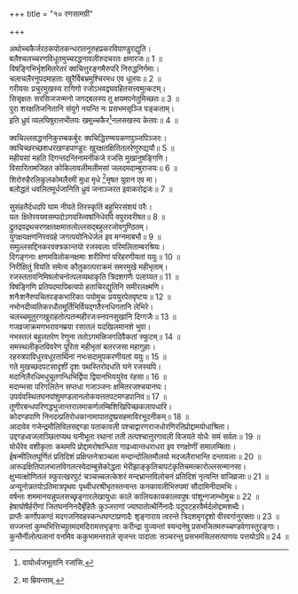 +++
title = "१० रणसामग्री"

+++
  
अथोच्चकैर्जरठकपोतकन्धरातनूरुहप्रकरविपाण्डुरद्युति।  
बलैश्चलच्चरणविधूतमुच्चरद्धनावलीरुदचरतः क्षमारजः॥ 1 ॥  
विषङ्गिभिर्भृशमितरेतरं क्वचित्तुरङ्गमैरुपरि निरुद्धनिर्गमाः।  
चलाचलैरनुपदमाहताः खुरैर्विबभ्रमुश्चिरमध एव धूलयः॥ 2 ॥  
गरीयसः प्रचुरमुखस्य रागिणो रजोऽभवद्व्यवहितसत्त्वमुत्कटम्।  
सिसृक्षतः सरसिजजन्मनो जगद्बलस्य तु क्षयमपनेतुमिच्छतः॥ 3 ॥  
पुरा शरक्षतिजनितानि संयुगे नयन्ति नः प्रसभमसृञ्जि पङ्कताम्।  
इति ध्रुवं व्यलघिषुरात्तभीतयः खमुच्चकैर[^3]नलसखस्य केतवः॥ 4 ॥  
  
[^3]: वायोर्ध्वजभूतानि रजांसि.

क्वचिल्लसद्धननिकुरम्बकर्बुरः क्वचिद्धिरण्मयकणपुञ्जपिञ्जरः।  
क्वचिच्छरच्छशधरखण्डपाण्डुरः खुरक्षतक्षितितलरेणुरुद्ययौ॥ 5 ॥  
महीयसां महति दिगन्तदन्तिनामनीकजे रजसि मुखानुषङ्गिणि।  
विसारितामजिहत कोकिलावलीमलीमसां जलदमदाम्बुराजयः॥ 6 ॥  
शिरोरुहैरलिकुलकोमलैरमी मुधा मृधे [^1]मृषत युवान एव मा।  
बलोद्धतं धवलितमूर्धजानिति ध्रुवं जनाञ्जरत इवाकरोद्रजः॥ 7 ॥  
  
[^1]: मा म्रियन्ताम्.

सुसंहतैर्दधदपि घाम नीयते तिरस्कृतिं बहुभिरसंशयं परैः।  
यतः क्षितेरवयवसम्पदोऽणवस्त्विषांनिधेरपि वपुरावरीषत॥ 8 ॥  
द्रुतद्रवद्रथचरणक्षतक्षमातलोल्लसद्बहुलरजोवगुण्ठितम्।  
युगक्षयक्षणनिरवग्रहे जगत्पयोनिधेर्जल इव मग्नमाबभौ॥ 9 ॥  
समुल्लसद्दिनकरवक्त्रकान्तयो रजस्वलाः परिमलिताम्बरश्रियः।  
दिगङ्गनाः क्षणमविलोकनक्षमाः शरीरिणां परिहरणीयतां ययुः॥ 10 ॥  
निरीक्षितुं वियति समेत्य कौतुकात्पराक्रमं समरमुखे महीभृताम्।  
रजस्ततावनिमिषलोचनोत्पलव्यथाकृति त्रिदशगणैः पलाय्यत॥ 11 ॥  
विषङ्गिणि प्रतिपदमापिबत्यपो हताचिरद्युतिनि समीरलक्ष्मणि।  
शनैःशनैरुपचितपङ्कभारिकाः पयोमुचः प्रययुरपेतवृष्टयः॥ 12 ॥  
नभोनदीव्यतिकरधौतमूर्तिभिर्वियद्गतैरनधिगतानि लेभिरे।  
चलच्चमूतुरगखुराहतोत्पतन्महीरजःस्नपनसुखानि दिग्गजैः॥ 13 ॥  
गजव्रजाक्रमणभरावनम्रया रसातलं यदखिलमानशे भुवा।  
नभस्तलं बहुलतरेण रेणुना ततोऽगमत्त्रिजगदिवैकतां स्फुटम्॥ 14 ॥  
समस्थलीकृतविवरेण पूरिता महीभृतां बलरजसा महागुहाः।  
रहस्त्रपाविधुरवधूरतार्थिनां नभःसदामुपकरणीयतां ययुः॥ 15 ॥  
गते मुखच्छदपटसादृशीं दृशः पथस्तिरोदधति घने रजस्यपि।  
मदानिलैरधिमधुचूतगन्धिभिर्द्विपा द्विपानभिययुरेव रंहसा॥ 16 ॥  
मदाम्भसा परिगलितेन सप्तधा गजाञ्जनः क्षमितरजश्चयानघः।  
उपर्यवस्थितघनपांशुमण्डलानलोकयत्ततपटमण्डपानिव॥ 17 ॥  
तूणीरबन्धपरिणद्धभुजान्तरालमाकर्णलम्बिशिखिपिच्छकलापधारि।  
कोदण्डपाणि निनदत्प्रतिरोधकानामापातदुष्प्रसहमाविरभूदनीकम्॥ 18 ॥  
आदावेव गजेन्द्रमौलिविलसद्दण्डा पताकावली पश्चाद्वारणराजधोरणिरतिप्रोद्दामयोधाश्रिता।  
उद्दण्डध्वजलाञ्छिताप्यथ घनीभूता रथानां तती तत्पश्चात्तुरगावली विजयते योधैः समं सर्वतः॥ 19 ॥  
योधैरेव वशीकृताः कथमपि प्रोद्दामरोषान्धिता गाढध्वान्तधराधरा इव रणक्षोणीं समालम्बिताः।  
ईषन्मीलितघूर्णितं प्रतिदिशं प्रक्षिप्तनेत्राञ्चला मन्दान्दोलितमौलयो मदजलैराभान्ति दन्तावलाः॥ 20 ॥  
आरूढक्षितिपालभालविगलत्स्वेदाम्बुसेकोद्धता भेरीझाङ्कृतिचापटंकृतिचमत्कारोल्लसन्मानसा।  
क्षुभ्यत्क्षोणितलं स्फुरत्खरपुटं चञ्चच्चलत्केशरं मन्दभ्रान्तविलोचनं प्रतिदिशं नृत्यन्ति वाजिव्रजाः॥ 21 ॥  
अन्यूनोन्नतयोऽतिमात्रपृथवः पृथ्वीधरश्रीभृतस्तन्वन्तः कनकावलीभिरुपमां सौदामिनीदामभिः।  
वर्षन्तः शममानयन्नुपलसच्छृङ्गारलेखायुधाः काले कालियकायकालवपुषः पांशून्गजाम्भोमुचः॥ 22 ॥  
हेषाघोषैर्हरीणां जितघननिनदैर्बृंहितैः कुञ्जराणां ज्याघातोत्थैर्निनादैः पटुपटहरवैर्मर्दलोद्दामशब्दैः।  
प्राप्तैः कर्णोपकण्ठं मदगजनिवहस्कन्धघण्टाप्रणादैः शृङ्गाराय त्वरन्ते त्रिदशमृगदृशो वीरवर्गानुरक्ताः॥ 23 ॥  
सज्जन्तां कुम्भभित्तिच्युतमदमदिरामत्तभृङ्गाः करीन्द्रा युज्यन्तां स्यन्दनेषु प्रसभजितमरुच्चण्डवेगास्तुरङ्गाः।  
कुन्तैर्नीलोत्पलानां वनमिव ककुभामन्तराले सृजन्तः पादाताः सञ्चरन्तु प्रसभमसिलसत्पाणयः पत्तयोऽपि॥ 24 ॥  
